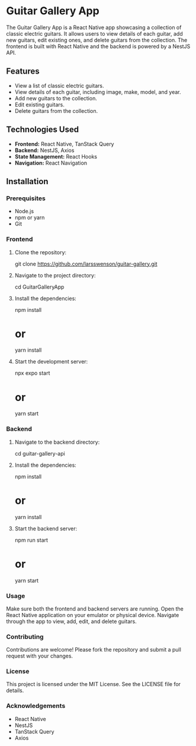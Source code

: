 # Guitar Gallery App

The Guitar Gallery App is a React Native app showcasing a collection of classic electric guitars. 
It allows users to view details of each guitar, add new guitars, edit existing ones, and delete guitars from the collection. 
The frontend is built with React Native and the backend is powered by a NestJS API.

## Features

- View a list of classic electric guitars.
- View details of each guitar, including image, make, model, and year.
- Add new guitars to the collection.
- Edit existing guitars.
- Delete guitars from the collection.

## Technologies Used

- **Frontend:** React Native, TanStack Query
- **Backend:** NestJS, Axios
- **State Management:** React Hooks
- **Navigation:** React Navigation

## Installation

### Prerequisites

- Node.js
- npm or yarn
- Git

### Frontend

1. Clone the repository:

   git clone https://github.com/larsswenson/guitar-gallery.git

2. Navigate to the project directory:

   cd GuitarGalleryApp

3. Install the dependencies:

   npm install
   # or
   yarn install

4. Start the development server:

   npx expo start
   # or
   yarn start

### Backend

1. Navigate to the backend directory:

   cd guitar-gallery-api

2. Install the dependencies:

   npm install
   # or
   yarn install

3. Start the backend server:

   npm run start
   # or
   yarn start

### Usage

   Make sure both the frontend and backend servers are running.
   Open the React Native application on your emulator or physical device.
   Navigate through the app to view, add, edit, and delete guitars.

### Contributing

   Contributions are welcome! Please fork the repository and submit a pull request with your changes.

### License

   This project is licensed under the MIT License. See the LICENSE file for details.

### Acknowledgements

- React Native
- NestJS
- TanStack Query
- Axios

